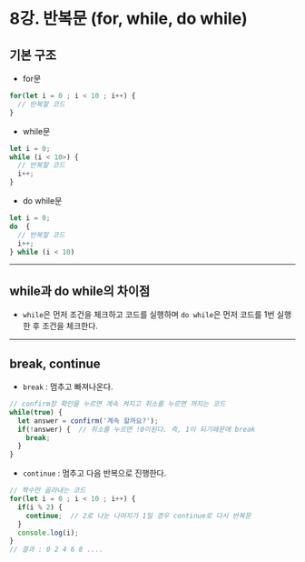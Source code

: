 # 8강. 반복문 (for, while, do while)
## 기본 구조
- for문
```javascript
for(let i = 0 ; i < 10 ; i++) {
  // 반복할 코드
}
```
- while문
```javascript
let i = 0;
while (i < 10>) {
  // 반복할 코드
  i++;
}
```
- do while문
```javascript
let i = 0;
do  {
  // 반복할 코드
  i++;
} while (i < 10)
```
---
## while과 do while의 차이점
- `while`은 먼저 조건을 체크하고 코드를 실행하며 `do while`은 먼저 코드를 1번 실행한 후 조건을 체크한다.
---
## break, continue
- `break` : 멈추고 빠져나온다.
```javascript
// confirm창 확인을 누르면 계속 켜지고 취소를 누르면 꺼지는 코드
while(true) {
  let answer = confirm('계속 할까요?');
  if(!answer) {  // 취소를 누르면 !0이된다. 즉, 1이 되기때문에 break 
    break;
  }
}
```
- `continue` : 멈추고 다음 반복으로 진행한다.
```javascript
// 짝수만 골라내는 코드
for(let i = 0 ; i < 10 ; i++) {
  if(i % 2) {  
    continue;  // 2로 나눈 나머지가 1일 경우 continue로 다시 반복문
  }
  console.log(i);
}
// 결과 : 0 2 4 6 8 ....
```

